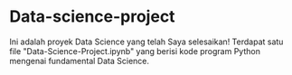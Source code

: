 # Data-science-project

Ini adalah proyek Data Science yang telah Saya selesaikan!
Terdapat satu file "Data-Science-Project.ipynb" yang berisi kode program Python mengenai fundamental Data Science.
